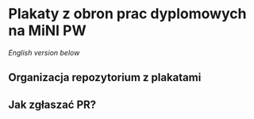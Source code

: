 # Plakaty z obron prac dyplomowych na MiNI PW

*English version below*

## Organizacja repozytorium z plakatami



## Jak zgłaszać PR?

